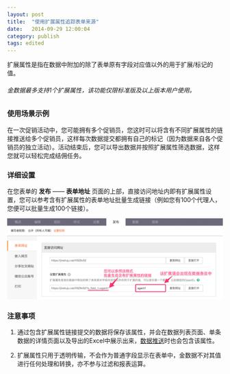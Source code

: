 ```yaml
---
layout: post
title:  "使用扩展属性追踪表单来源"
date:   2014-09-29 12:00:04
category: publish
tags: edited
---
```


扩展属性是指在数据中附加的除了表单原有字段对应值以外的用于扩展/标记的值。

###### 金数据最多支持1个扩展属性，该功能仅限标准版及以上版本用户使用。

### 使用场景示例

在一次促销活动中，您可能拥有多个促销员，您这时可以将含有不同扩展属性的链接推送给多个促销员，这样每次数据提交都拥有自己的标记（因为数据来自各个促销员的独立活动）。活动结束后，您可以导出数据并按照扩展属性筛选数据，这样您就可以轻松完成结佣任务。

### 详细设置

在您表单的 **发布** —— **表单地址** 页面的上部，直接访问地址内即有扩展属性设置，您可以参考含有扩展属性的表单地址批量生成链接（例如您有100个代理人，您便可以批量生成100个链接）。

![](/images/extended-attr-index.png)

### 注意事项

1. 通过包含扩展属性链接提交的数据将保存该属性，并会在数据列表页面、单条数据的详情页面以及导出的Excel中展示出来，[数据推送](http-push.html)时也会包含该属性。

2. 扩展属性只用于透明传输，不会作为普通字段显示在表单中，金数据不对其值进行任何处理和转换，亦不参与过滤和报表运算。
